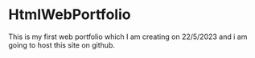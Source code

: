 # HtmlWebPortfolio
This is my first web portfolio which I am creating on 22/5/2023 and i am going to host this site on github.
